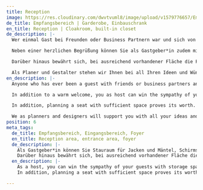 ```yaml
---
title: Reception
image: https://res.cloudinary.com/dwvtvuml8/image/upload/v1579776657/Empfangsbereich-modern-innen-Empfang_duiire.jpg
de_title: Empfangsbereich | Garderobe, Einbauschrank
en_title: Reception | Cloakroom, built-in closet
de_description: |-
  Wer einmal Gast bei Freunden oder Business Partnern war und sich von der Türschwelle an rundherum wohl, ja fast wie Zuhause fühlte, hat erkannt: Der erste Eindruck gemeinsamer Zeit in guter Gesellschaft entsteht bereits im Empfangsbereich der Immobilie.

  Neben einer herzlichen Begrüßung können Sie als Gastgeber*in zudem mit Stauraum für Jacken und Mäntel, Schirmständer, Ablage für Taschen und Schuhe die Sympathie ihrer Gäste gewinnen. Ihr Empfangsbereich wird durch eine klare, ästhetische und zugleich funktionale Gestaltung Raum für Begegnungen sein. Ihre Garderobe kann dabei in getrennten und passgenauen Einbauschränken Platz finden. Vorausschauend geplante Sichtachsen lenken den Blick ihrer Gäste auf Kunst oder frische Blumen.

  Darüber hinaus bewährt sich, bei ausreichend vorhandener Fläche die Planung einer Sitzgelegenheit. Diese erhöht Ihren und den Komfort Ihrer Gäste und erleichtert das Aus- und Anziehen von Schuhen. Vielleicht ergibt sich in der Planung auch die Möglichkeit für ein Schlüsseltableau. Mit unseren passgenauen und individuell abgestimmten Einbauten lassen sich auch unansehnliche Elektroverteiler problemlos kaschieren.

  Als Planer und Gestalter stehen wir Ihnen bei all Ihren Ideen und Wünschen unterstützend und beratend zur Seite. Gemeinsam mit Ihnen entwickeln wir, selbst auf kleinem Raum, die optimale Lösung.
en_description: |-
  Anyone who has ever been a guest with friends or business partners and who felt comfortable, almost at home from the doorstep, has realized that the first impression of spending time together in good company is already in the reception area of ​​the property.

  In addition to a warm welcome, you as host can win the sympathy of your guests with additional storage space for jackets and coats, umbrella stands, storage for bags and shoes. In addition, your reception area is inviting when it is bright, aesthetically pleasing and functional. It is advisable to store your own wardrobe in optimally designed, fitted wardrobes. You can direct your guests' gaze to fresh flowers or art with interestingly designed visual axes.

  In addition, planning a seat with sufficient space proves its worth. This increases the comfort of your guests and makes it easier to take shoes off and on. Perhaps there is also the possibility of a key panel in the planning. It is also possible to have an electrical distributor cleverly concealed behind a decorative furniture front.

  We as planners and designers will support you with all your ideas and work with you to develop the optimal solution, even in the smallest space, an optimized result.
position: 6
meta_tags:
  de_title: Empfangsbereich, Eingangsbereich, Foyer
  en_title: Reception area, entrance area, foyer
  de_description: |-
    Als Gastgeber*in können Sie Stauraum für Jacken und Mäntel, Schirmständer, Ablage für Taschen und Schuhe die Sympathie ihrer Gäste gewinnen. Ihr Empfangsbereich wird durch eine klare, ästhetische und zugleich funktionale Gestaltung Raum für Begegnungen sein. Ihre Garderobe kann dabei in getrennten und passgenauen Einbauschränken Platz finden. Vorausschauend geplante Sichtachsen lenken den Blick ihrer Gäste auf Kunst oder frische Blumen.
    Darüber hinaus bewährt sich, bei ausreichend vorhandener Fläche die Planung einer Sitzgelegenheit. Diese erhöht Ihren und den Komfort Ihrer Gäste und erleichtert das Aus- und Anziehen von Schuhen. Vielleicht ergibt sich in der Planung auch die Möglichkeit für ein Schlüsseltableau. Mit unseren passgenauen und individuell abgestimmten Einbauten lassen sich auch unansehnliche Elektroverteiler problemlos kaschieren.
  en_description: |-
    As a host, you can win the sympathy of your guests with storage space for jackets and coats, umbrella stands, storage for bags and shoes. Your reception area will be a space for encounters thanks to a clear, aesthetic and at the same time functional design. Your wardrobe can be stored in separate and custom-fit wardrobes. Forward-looking visual axes direct your guests' eyes to art or fresh flowers.
    In addition, planning a seat with sufficient space proves its worth. This increases your and your guests' comfort and makes it easier to take shoes off and on. Perhaps there is also the possibility of a key panel in the planning. With our tailor-made and individually tailored fittings, even unsightly electrical distributors can be easily concealed.

---
```

